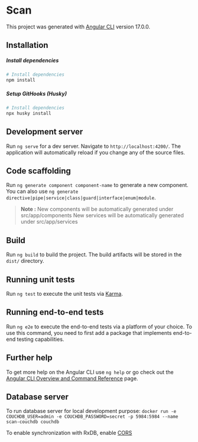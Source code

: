 # Scan

This project was generated with [Angular CLI](https://github.com/angular/angular-cli) version 17.0.0.

## Installation

##### Install dependencies

```bash
# Install dependencies
npm install
```

##### Setup GitHooks (Husky)

```bash
# Install dependencies
npx husky install
```

## Development server

Run `ng serve` for a dev server. Navigate to `http://localhost:4200/`. The application will automatically reload if you change any of the source files.

## Code scaffolding

Run `ng generate component component-name` to generate a new component. You can also use `ng generate directive|pipe|service|class|guard|interface|enum|module`.

> **Note :**
> New components will be automatically generated under src/app/components
> New services will be automatically generated under src/app/services

## Build

Run `ng build` to build the project. The build artifacts will be stored in the `dist/` directory.

## Running unit tests

Run `ng test` to execute the unit tests via [Karma](https://karma-runner.github.io).

## Running end-to-end tests

Run `ng e2e` to execute the end-to-end tests via a platform of your choice. To use this command, you need to first add a package that implements end-to-end testing capabilities.

## Further help

To get more help on the Angular CLI use `ng help` or go check out the [Angular CLI Overview and Command Reference](https://angular.io/cli) page.

## Database server

To run database server for local development purpose:
`docker run -e COUCHDB_USER=admin -e COUCHDB_PASSWORD=secret -p 5984:5984 --name scan-couchdb couchdb`

To enable synchronization with RxDB, enable [CORS](http://localhost:5984/_utils/#_config/nonode@nohost/cors)
